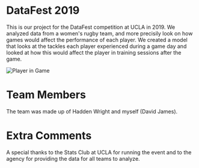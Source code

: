 # DataFest 2019
This is our project for the DataFest competition at UCLA in 2019. We analyzed data from a women's rugby team, and more precisily look on how games would affect the performance of each player. We created a model that looks at the tackles each player experienced during a game day and looked at how this would affect the player in training sessions after the game.

![Player in Game]()
# Team Members
The team was made up of Hadden Wright and myself (David James).
# Extra Comments
A special thanks to the Stats Club at UCLA for running the event and to the agency for providing the data for all teams to analyze.
